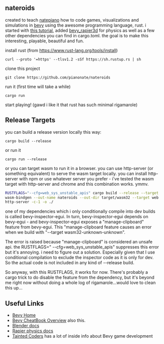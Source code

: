 ## nateroids

created to teach [natepiano](https://youtube.com/natepiano) how to code games, visualizations and
simulations in [bevy](https://bevyengine.org) using the awesome programming language, rust. i started
with [this tutorial](https://www.youtube.com/@ZymartuGames),
added [bevy_rapier3d](https://www.rapier.rs/docs/user_guides/bevy_plugin/getting_started_bevy) for physics as well as a
few other dependencies you can find in cargo.toml. the goal is to make this interesting, playable, beautiful and fun.

install rust (from https://www.rust-lang.org/tools/install)

```
curl --proto '=https' --tlsv1.2 -sSf https://sh.rustup.rs | sh
```

clone this project

```
git clone https://github.com/pianonate/nateroids
```

run it (first time will take a while)

```
cargo run
```

start playing! (gawd i like it that rust has such minimal rigamarole)

## Release Targets

you can build a release version locally this way:

```
cargo build --release
```

or run it

```
cargo run --release
```

or you can target wasm to run it in a browser.
you can use http-server (or something equivalent) to serve the wasm target locally. you can install http-server with npm
or use whatever server you prefer - i've tested the wasm target with http-server and chrome and this combination works.
ymmv.

```sh
RUSTFLAGS="--cfg=web_sys_unstable_apis" cargo build --release --target wasm32-unknown-unknown
wasm-bindgen --out-name nateroids --out-dir target/wasm32 --target web target/wasm32-unknown-unknown/release/nateroids.wasm
http-server -c-1 -o ./
```

one of my dependencies which i only conditionally compile into dev builds is called bevy-inspector-egui. In turn,
bevy-inspector-egui depends on bevy-egui - and bevy-inspector-egui exposes a "manage-clipboard" feature from bevy-egui.
This "manage-clipboard feature causes an error
when we build with "--target wasm32-unknown-unknown".

The error is raised because "manage-clipboard" is considered an unsafe api. the RUSTFLAGS="
--cfg=web_sys_unstable_apis" suppresses this error but it's annoying. i need to figure out a solution. Especially given
that I use
conditional compilation to exclude the inspector code as it is only for dev. So the actual code is not included in any
kind of --release build.

So anyway, with this RUSTFLAGS, it works for now. There's probably a cargo trick to do disable the feature from the
dependency,
but it's beyond me right now without doing a whole log of rigamarole...would love to clean this up...

## Useful Links

- [Bevy Home](https://bevyengine.org/learn/)
- [Bevy CheatBook Overview](https://bevy-cheatbook.github.io/overview.html) also this.
- [Blender docs](https://docs.blender.org/manual/en/latest/)
- [Rapier physics docs](https://rapier.rs/docs/user_guides/bevy_plugin/getting_started_bevy)
- [Tainted Coders](https://taintedcoders.com/) has a lot of inside info about Bevy game development
